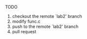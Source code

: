 TODO

1. checkout the remote `lab2' branch
2. modify func.c
3. push to the remote `lab2' branch
4. pull request
